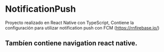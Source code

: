 # NotificationPush
Proyecto realizado en React Native con TypeScript, Contiene la configuración para utilizar notification push con FCM (https://rnfirebase.io/)

## Tambíen contiene navigation react native.
